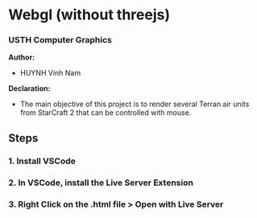 # Webgl (without threejs)
### USTH Computer Graphics


**Author:** 
* HUYNH Vinh Nam 

**Declaration:**
* The main objective of this project is to render several Terran air units from StarCraft 2 that can be controlled with mouse.

## Steps
### 1. Install VSCode


### 2. In VSCode, install the Live Server Extension


### 3. Right Click on the .html file > Open with Live Server